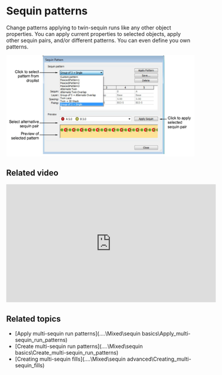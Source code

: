 # Sequin patterns

Change patterns applying to twin-sequin runs like any other object properties. You can apply current properties to selected objects, apply other sequin pairs, and/or different patterns. You can even define you own patterns.

![SequinPatternDropdown.png](assets/SequinPatternDropdown.png)

## Related video

<iframe src="https://www.youtube.com/embed/oVx8J8b4Z8k" frameborder="0" 
		 allow="accelerometer; autoplay; encrypted-media; gyroscope; picture-in-picture" 
		 allowfullscreen="" style="width: 560px; height: 315px;">

</iframe>

## Related topics

- [Apply multi-sequin run patterns](..\..\Mixed\sequin basics\Apply_multi-sequin_run_patterns)
- [Create multi-sequin run patterns](..\..\Mixed\sequin basics\Create_multi-sequin_run_patterns)
- [Creating multi-sequin fills](..\..\Mixed\sequin advanced\Creating_multi-sequin_fills)
